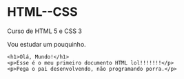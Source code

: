 # HTML--CSS
 Curso de HTML 5 e CSS 3

Vou estudar um pouquinho.

    <h1>Olá, Mundo!</h1>
    <p>Esse é o meu primeiro documento HTML lol!!!!!!!</p>
    <p>Pega o pai desenvolvendo, não programando porra.</p>